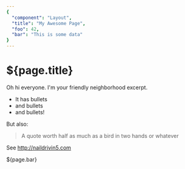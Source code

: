 ```yaml
---
{
  "component": "Layout",
  "title": "My Awesome Page",
  "foo": 42,
  "bar": "This is some data"
}
---
```

# ${page.title}

Oh hi everyone.
I'm your friendly neighborhood excerpt.

* It has bullets
* and bullets
* and bullets!

But also:

<blockquote class="bg-yellow black pa3">
A quote worth half as much as a bird in two hands or whatever
</blockquote>

See http://naildrivin5.com

${page.bar}
